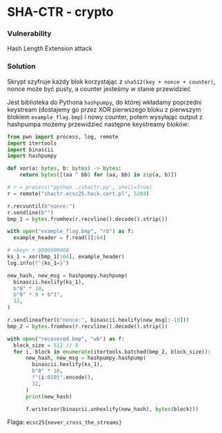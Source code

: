 # SHA-CTR - crypto

### Vulnerability

Hash Length Extension attack

### Solution

Skrypt szyfruje każdy blok korzystając z `sha512(key + nonce + counter)`, nonce może być pusty, a counter jesteśmy w stanie przewidzieć

Jest biblioteka do Pythona `hashpumpy`, do której wkładamy poprzedni keystream (dostajemy go przez XOR pierwszego bloku z pierwszym blokiem `example_flag.bmp`) i nowy counter, potem wysyłając output z hashpumpa możemy przewidzieć następne keystreamy bloków:

```python
from pwn import process, log, remote
import itertools
import binascii
import hashpumpy

def xor(a: bytes, b: bytes) -> bytes:
    return bytes([(aa ^ bb) for (aa, bb) in zip(a, b)])

# r = process("python ./shactr.py", shell=True)
r = remote("shactr.ecsc25.hack.cert.pl", 5203)

r.recvuntil(b"nonce:")
r.sendline(b"")
bmp_1 = bytes.fromhex(r.recvline().decode().strip())

with open("example_flag.bmp", "rb") as f:
  example_header = f.read()[:64]

# <key> + 0000000000
ks_1 = xor(bmp_1[:64], example_header)
log.info(f"{ks_1=}")

new_hash, new_msg = hashpumpy.hashpump(
  binascii.hexlify(ks_1),
  b"0" * 10,
  b"0" * 9 + b"1",
  32,
)

r.sendlineafter(b"nonce:", binascii.hexlify(new_msg[:-10]))
bmp_2 = bytes.fromhex(r.recvline().decode().strip())

with open("recovered.bmp", "wb") as f:
  block_size = 512 // 8
  for i, block in enumerate(itertools.batched(bmp_2, block_size)):
      new_hash, new_msg = hashpumpy.hashpump(
        binascii.hexlify(ks_1),
        b"0" * 10,
        f"{i:010}".encode(),
        32,
      )
      print(new_hash)

      f.write(xor(binascii.unhexlify(new_hash), bytes(block)))
```

Flaga: `ecsc25{never_cross_the_streams}`
